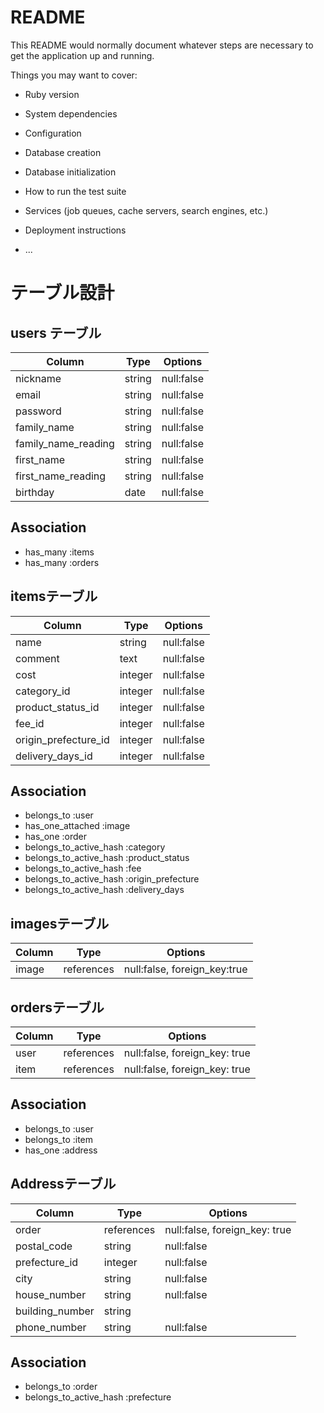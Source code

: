 # README

This README would normally document whatever steps are necessary to get the
application up and running.

Things you may want to cover:

* Ruby version

* System dependencies

* Configuration

* Database creation

* Database initialization

* How to run the test suite

* Services (job queues, cache servers, search engines, etc.)

* Deployment instructions

* ...


# テーブル設計

## users テーブル

| Column              | Type   | Options    |
| ------------------- | ------ | ---------- |
| nickname            | string | null:false |
| email               | string | null:false |
| password            | string | null:false |
| family_name         | string | null:false |
| family_name_reading | string | null:false |
| first_name          | string | null:false |
| first_name_reading  | string | null:false |
| birthday            | date   | null:false |

## Association

- has_many :items
- has_many :orders

## itemsテーブル

| Column               | Type     | Options    |
| -------------------- | -------- | ---------- |
| name                 | string   | null:false |
| comment              | text     | null:false |
| cost                 | integer  | null:false |
| category_id          | integer  | null:false |
| product_status_id    | integer  | null:false |
| fee_id               | integer  | null:false |
| origin_prefecture_id | integer  | null:false |
| delivery_days_id     | integer  | null:false |


## Association

- belongs_to :user
- has_one_attached :image
- has_one :order
- belongs_to_active_hash :category
- belongs_to_active_hash :product_status
- belongs_to_active_hash :fee
- belongs_to_active_hash :origin_prefecture
- belongs_to_active_hash :delivery_days

## imagesテーブル
| Column | Type       | Options                      |
| ------ | ---------- | ---------------------------- |
| image  | references | null:false, foreign_key:true |



## ordersテーブル

| Column | Type       | Options                       |
| ------ | ---------- | ----------------------------- |
| user   | references | null:false, foreign_key: true |
| item   | references | null:false, foreign_key: true |

## Association

- belongs_to :user
- belongs_to :item
- has_one :address

## Addressテーブル

| Column          | Type       | Options                       |
| --------------- | ---------- | ----------------------------- |
| order           | references | null:false, foreign_key: true |
| postal_code     | string     | null:false                    |
| prefecture_id   | integer    | null:false                    |
| city            | string     | null:false                    |
| house_number    | string     | null:false                    |
| building_number | string     |                               |
| phone_number    | string     | null:false                    |

## Association

- belongs_to :order
- belongs_to_active_hash :prefecture
